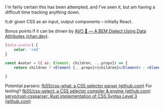 I'm fairly certain this has been attempted, and I've seen it, but am having a difficult time tracking anything down.

tl;dr given CSS as an input, output components – initially React.

Bonus points if it can be driven by [AVO 🥑 — A BEM Dialect Using Data Attributes (chan.dev)](https://chan.dev/posts/avo-a-bem-dialect-using-data-attributes/).

```css
[data-avatar] {
	color: 'red'
}
```

```jsx
const Avatar = ({ as: Element, children, ...props}) => {
	return children ? <Element {...props}>{children}</Element> : <Element {...props} />
	
}
```

Potential parsers:
[fb55/css-what: a CSS selector parser (github.com)](https://github.com/fb55/css-what#readme)
For testing? [fb55/css-select: a CSS selector compiler & engine (github.com)](https://github.com/fb55/css-select)
[servo/rust-cssparser: Rust implementation of CSS Syntax Level 3 (github.com)](https://github.com/servo/rust-cssparser)